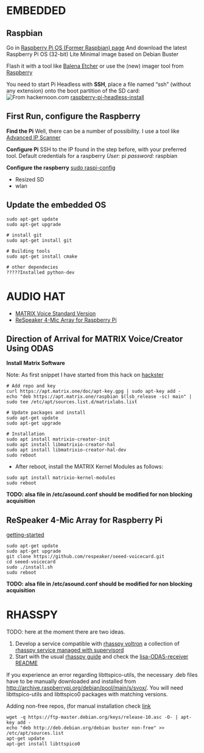 EMBEDDED
=======

Raspbian 
---------------

Go in [Raspberry Pi OS (Former Raspbian) page](https://www.raspberrypi.org/downloads/raspberry-pi-os/)
And download the latest Raspberry Pi OS (32-bit) Lite Minimal image based on Debian Buster

Flash it with a tool like [Balena Etcher](https://www.balena.io/etcher/) or use the (new) imager tool
from [Raspberry](https://www.raspberrypi.org/documentation/installation/installing-images/README.md)

You need to start Pi Headless with **SSH**, place a file named “ssh” (without any extension) onto the boot partition of the SD card:
![From hackernoon.com](https://hackernoon.com/hn-images/0*z9-QmlW-rVcKeWCq.png)
[raspberry-pi-headless-install](https://hackernoon.com/raspberry-pi-headless-install-462ccabd75d0 )

First Run, configure the Raspberry
---------------
**Find the Pi**
Well, there can be a number of possibility. 
I use a tool like [Advanced IP Scanner](https://www.advanced-ip-scanner.com/)

**Configure Pi**
SSH to the IP found in the step before, with your preferred tool.
Default credentials for a raspberry
*User:* pi
*password:* raspbian

**Configure the raspberry**
[sudo raspi-config](https://www.raspberrypi.org/documentation/configuration/raspi-config.md )

* Resized SD
* wlan

Update the embedded OS
---------------

```batch
sudo apt-get update
sudo apt-get upgrade

# install git
sudo apt-get install git

# Building tools
sudo apt-get install cmake

# other dependecies
?????Installed python-dev 
```

AUDIO HAT 
=======

* [MATRIX Voice Standard Version](https://store.matrix.one/products/matrix-voice)
* [ReSpeaker 4-Mic Array for Raspberry Pi](https://respeaker.io/4_mic_array/)


Direction of Arrival for MATRIX Voice/Creator Using ODAS
---------------

**Install Matrix Software**

Note: As first snippet I have started from this hack on [hackster](https://www.hackster.io/matrix-labs/direction-of-arrival-for-matrix-voice-creator-using-odas-b7a15b)


```batch
# Add repo and key
curl https://apt.matrix.one/doc/apt-key.gpg | sudo apt-key add -
echo "deb https://apt.matrix.one/raspbian $(lsb_release -sc) main" | sudo tee /etc/apt/sources.list.d/matrixlabs.list

# Update packages and install
sudo apt-get update
sudo apt-get upgrade

# Installation
sudo apt install matrixio-creator-init
sudo apt install libmatrixio-creator-hal
sudo apt install libmatrixio-creator-hal-dev
sudo reboot

```

* After reboot, install the MATRIX Kernel Modules as follows:

```batch
sudo apt install matrixio-kernel-modules
sudo reboot
```

**TODO: alsa file in /etc/asound.conf should be modified for non blocking acquisition**

ReSpeaker 4-Mic Array for Raspberry Pi
---------------
[getting-started](https://wiki.seeedstudio.com/ReSpeaker_4_Mic_Array_for_Raspberry_Pi/#getting-started)


```batch
sudo apt-get update 
sudo apt-get upgrade 
git clone https://github.com/respeaker/seeed-voicecard.git
cd seeed-voicecard
sudo ./install.sh
sudo reboot
```

**TODO: alsa file in /etc/asound.conf should be modified for non blocking acquisition**

RHASSPY
=======

TODO: here at the moment there are two ideas.

1. Develop a service compatible with [rhasspy voltron](https://rhasspy.github.io/rhasspy-voltron/) a collection of [rhasspy service managed with supervisord](https://github.com/rhasspy/rhasspy-voltron#rhasspy-voltron)
2. Start with the usual [rhasspy guide](https://rhasspy.readthedocs.io/en/latest/) and check the [lisa-ODAS-receiver README](https://github.com/lawrence-iviani/lisa-odas/blob/master/demo/lisa-ODAS-receiver/README.md)

If you experience an error regarding libttspico-utils, the necessary .deb files have to be manually downloaded and installed from http://archive.raspberrypi.org/debian/pool/main/s/svox/. 
You will need libttspico-utils and libttspico0 packages with matching versions.

Adding non-free repos, (for manual installation check [link](https://bugs.launchpad.net/raspbian/+bug/1835974)
```batch
wget -q https://ftp-master.debian.org/keys/release-10.asc -O- | apt-key add -
echo "deb http://deb.debian.org/debian buster non-free" >> /etc/apt/sources.list
apt-get update
apt-get install libttspico0
```
